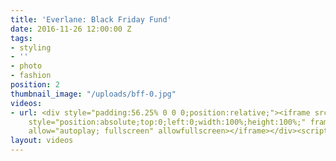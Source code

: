 ```yaml
---
title: 'Everlane: Black Friday Fund'
date: 2016-11-26 12:00:00 Z
tags:
- styling
- ''
- photo
- fashion
position: 2
thumbnail_image: "/uploads/bff-0.jpg"
videos:
- url: <div style="padding:56.25% 0 0 0;position:relative;"><iframe src="https://player.vimeo.com/video/211507045?autoplay=1&title=0&byline=0&portrait=0"
    style="position:absolute;top:0;left:0;width:100%;height:100%;" frameborder="0"
    allow="autoplay; fullscreen" allowfullscreen></iframe></div><script src="https://player.vimeo.com/api/player.js"></script>
layout: videos
---
```


